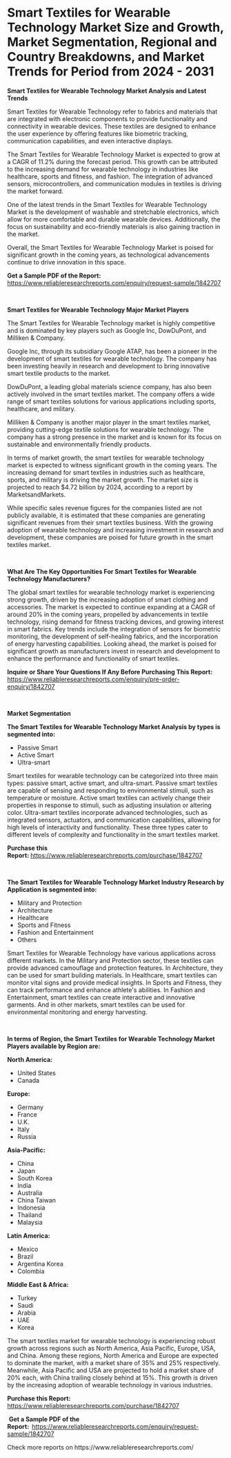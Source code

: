 <p><h1>Smart Textiles for Wearable Technology Market Size and Growth, Market Segmentation, Regional and Country Breakdowns, and Market Trends for Period from 2024 -  2031</h1></p><p><strong>Smart Textiles for Wearable Technology Market Analysis and Latest Trends</strong></p>
<p><p>Smart Textiles for Wearable Technology refer to fabrics and materials that are integrated with electronic components to provide functionality and connectivity in wearable devices. These textiles are designed to enhance the user experience by offering features like biometric tracking, communication capabilities, and even interactive displays.</p><p>The Smart Textiles for Wearable Technology Market is expected to grow at a CAGR of 11.2% during the forecast period. This growth can be attributed to the increasing demand for wearable technology in industries like healthcare, sports and fitness, and fashion. The integration of advanced sensors, microcontrollers, and communication modules in textiles is driving the market forward.</p><p>One of the latest trends in the Smart Textiles for Wearable Technology Market is the development of washable and stretchable electronics, which allow for more comfortable and durable wearable devices. Additionally, the focus on sustainability and eco-friendly materials is also gaining traction in the market.</p><p>Overall, the Smart Textiles for Wearable Technology Market is poised for significant growth in the coming years, as technological advancements continue to drive innovation in this space.</p></p>
<p><strong>Get a Sample PDF of the Report:&nbsp;</strong> <a href="https://www.reliableresearchreports.com/enquiry/request-sample/1842707">https://www.reliableresearchreports.com/enquiry/request-sample/1842707</a></p>
<p>&nbsp;</p>
<p><strong>Smart Textiles for Wearable Technology Major Market Players</strong></p>
<p><p>The Smart Textiles for Wearable Technology market is highly competitive and is dominated by key players such as Google Inc, DowDuPont, and Milliken & Company. </p><p>Google Inc, through its subsidiary Google ATAP, has been a pioneer in the development of smart textiles for wearable technology. The company has been investing heavily in research and development to bring innovative smart textile products to the market.</p><p>DowDuPont, a leading global materials science company, has also been actively involved in the smart textiles market. The company offers a wide range of smart textiles solutions for various applications including sports, healthcare, and military.</p><p>Milliken & Company is another major player in the smart textiles market, providing cutting-edge textile solutions for wearable technology. The company has a strong presence in the market and is known for its focus on sustainable and environmentally friendly products.</p><p>In terms of market growth, the smart textiles for wearable technology market is expected to witness significant growth in the coming years. The increasing demand for smart textiles in industries such as healthcare, sports, and military is driving the market growth. The market size is projected to reach $4.72 billion by 2024, according to a report by MarketsandMarkets.</p><p>While specific sales revenue figures for the companies listed are not publicly available, it is estimated that these companies are generating significant revenues from their smart textiles business. With the growing adoption of wearable technology and increasing investment in research and development, these companies are poised for future growth in the smart textiles market.</p></p>
<p>&nbsp;</p>
<p><strong>What Are The Key Opportunities For Smart Textiles for Wearable Technology Manufacturers?</strong></p>
<p><p>The global smart textiles for wearable technology market is experiencing strong growth, driven by the increasing adoption of smart clothing and accessories. The market is expected to continue expanding at a CAGR of around 20% in the coming years, propelled by advancements in textile technology, rising demand for fitness tracking devices, and growing interest in smart fabrics. Key trends include the integration of sensors for biometric monitoring, the development of self-healing fabrics, and the incorporation of energy harvesting capabilities. Looking ahead, the market is poised for significant growth as manufacturers invest in research and development to enhance the performance and functionality of smart textiles.</p></p>
<p><strong>Inquire or Share Your Questions If Any Before Purchasing This Report:</strong> <a href="https://www.reliableresearchreports.com/enquiry/pre-order-enquiry/1842707">https://www.reliableresearchreports.com/enquiry/pre-order-enquiry/1842707</a></p>
<p>&nbsp;</p>
<p><strong>Market Segmentation</strong></p>
<p><strong>The Smart Textiles for Wearable Technology Market Analysis by types is segmented into:</strong></p>
<p><ul><li>Passive Smart</li><li>Active Smart</li><li>Ultra-smart</li></ul></p>
<p><p>Smart textiles for wearable technology can be categorized into three main types: passive smart, active smart, and ultra-smart. Passive smart textiles are capable of sensing and responding to environmental stimuli, such as temperature or moisture. Active smart textiles can actively change their properties in response to stimuli, such as adjusting insulation or altering color. Ultra-smart textiles incorporate advanced technologies, such as integrated sensors, actuators, and communication capabilities, allowing for high levels of interactivity and functionality. These three types cater to different levels of complexity and functionality in the smart textiles market.</p></p>
<p><strong>Purchase this Report:&nbsp;</strong><a href="https://www.reliableresearchreports.com/purchase/1842707">https://www.reliableresearchreports.com/purchase/1842707</a></p>
<p>&nbsp;</p>
<p><strong>The Smart Textiles for Wearable Technology Market Industry Research by Application is segmented into:</strong></p>
<p><ul><li>Military and Protection</li><li>Architecture</li><li>Healthcare</li><li>Sports and Fitness</li><li>Fashion and Entertainment</li><li>Others</li></ul></p>
<p><p>Smart Textiles for Wearable Technology have various applications across different markets. In the Military and Protection sector, these textiles can provide advanced camouflage and protection features. In Architecture, they can be used for smart building materials. In Healthcare, smart textiles can monitor vital signs and provide medical insights. In Sports and Fitness, they can track performance and enhance athlete's abilities. In Fashion and Entertainment, smart textiles can create interactive and innovative garments. And in other markets, smart textiles can be used for environmental monitoring and energy harvesting.</p></p>
<p>&nbsp;</p>
<p><strong>In terms of Region, the Smart Textiles for Wearable Technology Market Players available by Region are:</strong></p>
<p>
    <p> <strong> North America: </strong>
        <ul>
            <li>United States</li>
            <li>Canada</li>
        </ul>
        </p> 
    <p> <strong> Europe: </strong>
        <ul>
            <li>Germany</li>
            <li>France</li>
            <li>U.K.</li>
            <li>Italy</li>
            <li>Russia</li>
        </ul>
        </p> 
    <p> <strong> Asia-Pacific: </strong>
        <ul>
            <li>China</li>
            <li>Japan</li>
            <li>South Korea</li>
            <li>India</li>
            <li>Australia</li>
            <li>China Taiwan</li>
            <li>Indonesia</li>
            <li>Thailand</li>
            <li>Malaysia</li>
        </ul>
        </p> 
    <p> <strong> Latin America: </strong>
        <ul>
            <li>Mexico</li>
            <li>Brazil</li>
            <li>Argentina Korea</li>
            <li>Colombia</li>
        </ul>
        </p> 
    <p> <strong> Middle East & Africa: </strong>
        <ul>
            <li>Turkey</li>
            <li>Saudi</li>
            <li>Arabia</li>
            <li>UAE</li>
            <li>Korea</li>
        </ul>
    </p>
    </p>
<p><p>The smart textiles market for wearable technology is experiencing robust growth across regions such as North America, Asia Pacific, Europe, USA, and China. Among these regions, North America and Europe are expected to dominate the market, with a market share of 35% and 25% respectively. Meanwhile, Asia Pacific and USA are projected to hold a market share of 20% each, with China trailing closely behind at 15%. This growth is driven by the increasing adoption of wearable technology in various industries.</p></p>
<p><strong>Purchase this Report: </strong><a href="https://www.reliableresearchreports.com/purchase/1842707">https://www.reliableresearchreports.com/purchase/1842707</a></p>
<p>&nbsp;<strong>Get a Sample PDF of the Report:&nbsp;&nbsp;</strong><a href="https://www.reliableresearchreports.com/enquiry/request-sample/1842707">https://www.reliableresearchreports.com/enquiry/request-sample/1842707</a></p>
<p><strong></strong></p>
<p>Check more reports on https://www.reliableresearchreports.com/</p>